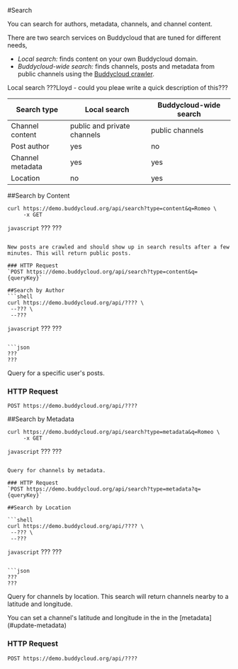 #Search

You can search for authors, metadata, channels, and channel content.

There are two search services on Buddycloud that are tuned for different needs,

- *Local search:* finds content on your own Buddycloud domain.
- *Buddycloud-wide search:* finds channels, posts and metadata from public channels using the [Buddycloud crawler](https://github.com/buddycloud/channel-directory).

Local search 
???Lloyd - could you pleae write a quick description of this???

Search type      | Local search | Buddycloud-wide search
-----------------|--------------|------------------------
Channel content  | public and private channels | public channels
Post author      | yes          | no
Channel metadata | yes          | yes
Location         | no           | yes

##Search by Content
```shell
curl https://demo.buddycloud.org/api/search?type=content&q=Romeo \
     -x GET
```

```javascript```
???
???
```

New posts are crawled and should show up in search results after a few minutes. This will return public posts.

### HTTP Request
`POST https://demo.buddycloud.org/api/search?type=content&q={queryKey}`

##Search by Author
```shell
curl https://demo.buddycloud.org/api/???? \
 --??? \
 --???
```

```javascript```
???
???
```

```json
???
???
```

Query for a specific user's posts.

### HTTP Request
`POST https://demo.buddycloud.org/api/????`


##Search by Metadata

```shell
curl https://demo.buddycloud.org/api/search?type=metadata&q=Romeo \
     -x GET
```

```javascript```
???
???
```

Query for channels by metadata.

### HTTP Request
`POST https://demo.buddycloud.org/api/search?type=metadata?q={queryKey}`

##Search by Location

```shell
curl https://demo.buddycloud.org/api/???? \
 --??? \
 --???
```

```javascript```
???
???
```

```json
???
???
```

Query for channels by location. This search will return channels nearby to a latitude and longitude.

<aside>You can set a channel's latitude and longitude in the in the [metadata](#update-metadata)</aside>

### HTTP Request
`POST https://demo.buddycloud.org/api/????`
